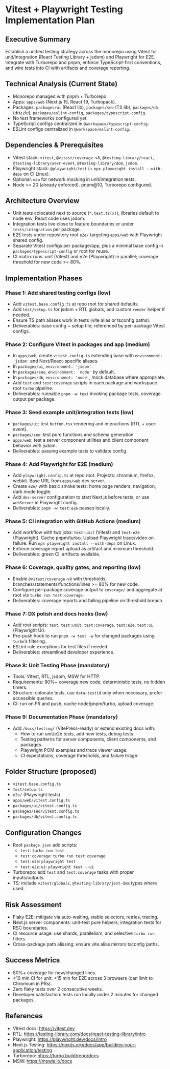 # Vitest + Playwright Testing Implementation Plan

## Executive Summary

Establish a unified testing strategy across the monorepo using Vitest for unit/integration (React Testing Library + jsdom) and Playwright for E2E. Integrate with Turborepo and pnpm, enforce TypeScript-first conventions, and wire tests into CI with artifacts and coverage reporting.

## Technical Analysis (Current State)

- Monorepo managed with pnpm + Turborepo.
- Apps: `apps/web` (Next.js 15, React 19, Turbopack).
- Packages: `packages/ui` (React lib), `packages/seo` (TS lib), `packages/db` (drizzle), `packages/eslint-config`, `packages/typescript-config`.
- No test frameworks configured yet.
- TypeScript configs centralized in `@workspace/typescript-config`.
- ESLint configs centralized in `@workspace/eslint-config`.

## Dependencies & Prerequisites

- Vitest stack: `vitest`, `@vitest/coverage-v8`, `@testing-library/react`, `@testing-library/user-event`, `@testing-library/dom`, `jsdom`.
- Playwright stack: `@playwright/test` (+ `npx playwright install --with-deps` on CI Linux).
- Optional: `msw` for network mocking in unit/integration tests.
- Node >= 20 (already enforced). pnpm@10, Turborepo configured.

## Architecture Overview

- Unit tests colocated next to source (`*.test.ts(x)`), libraries default to node env, React code uses jsdom.
- Integration tests live close to feature boundaries or under `tests/integration` per package.
- E2E tests under repository root `e2e/` targeting `apps/web` with Playwright shared config.
- Separate Vitest configs per package/app, plus a minimal base config in `packages/typescript-config` or root for reuse.
- CI matrix runs: unit (Vitest) and e2e (Playwright) in parallel; coverage threshold for new code >= 80%.

## Implementation Phases

### Phase 1: Add shared testing configs (low)

- Add `vitest.base.config.ts` at repo root for shared defaults.
- Add `test/setup.ts` for jsdom + RTL globals, add custom `render` helper if needed.
- Ensure TS path aliases work in tests (vite alias or tsconfig paths).
- Deliverables: base config + setup file; referenced by per-package Vitest configs.

### Phase 2: Configure Vitest in packages and app (medium)

- In `apps/web`, create `vitest.config.ts` extending base with `environment: 'jsdom'` and Next/React-specific aliases.
- In `packages/ui`, `environment: 'jsdom'`.
- In `packages/seo`, `environment: 'node'` by default.
- In `packages/db`, `environment: 'node'`, mock database where appropriate.
- Add `test` and `test:coverage` scripts in each package and workspace root `turbo` pipeline.
- Deliverables: runnable `pnpm -w test` invoking package tests, coverage output per package.

### Phase 3: Seed example unit/integration tests (low)

- `packages/ui`: test `button.tsx` rendering and interactions (RTL + user-event).
- `packages/seo`: test pure functions and schema generation.
- `apps/web`: test a server component utilities and client component behavior with jsdom.
- Deliverables: passing example tests to validate config.

### Phase 4: Add Playwright for E2E (medium)

- Add `playwright.config.ts` at repo root. Projects: chromium, firefox, webkit. Base URL from `apps/web` dev server.
- Create `e2e/` with basic smoke tests: home page renders, navigation, dark mode toggle.
- Add `dev-server` configuration to start Next.js before tests, or use `webServer` in Playwright config.
- Deliverables: `pnpm -w test:e2e` passes locally.

### Phase 5: CI integration with GitHub Actions (medium)

- Add workflow with two jobs: `test-unit` (Vitest) and `test-e2e` (Playwright). Cache pnpm/turbo. Upload Playwright trace/video on failure. Run `npx playwright install --with-deps` on Linux.
- Enforce coverage report upload as artifact and minimum threshold.
- Deliverables: green CI, artifacts available.

### Phase 6: Coverage, quality gates, and reporting (low)

- Enable `@vitest/coverage-v8` with thresholds: branches/statements/functions/lines >= 80% for new code.
- Configure per-package coverage output to `coverage/` and aggregate at root via `turbo run test:coverage`.
- Deliverables: coverage reports and failing pipeline on threshold breach.

### Phase 7: DX polish and docs hooks (low)

- Add root scripts: `test`, `test:unit`, `test:coverage`, `test:e2e`, `test:ui` (Playwright UI).
- Pre-push hook to run `pnpm -w test -w` for changed packages using `turbo`’s filtering.
- ESLint rule exceptions for test files if needed.
- Deliverables: streamlined developer experience.

### Phase 8: Unit Testing Phase (mandatory)

- Tools: Vitest, RTL, jsdom, MSW for HTTP.
- Requirements: 80%+ coverage new code, deterministic tests, no hidden timers.
- Structure: colocate tests, use `data-testid` only when necessary, prefer accessible queries.
- CI: run on PR and push, cache node/pnpm/turbo, upload coverage.

### Phase 9: Documentation Phase (mandatory)

- Add `/docs/testing/` (VitePress-ready) or extend existing docs with:
    - How to run unit/e2e tests, add new tests, debug tests.
    - Testing patterns for server components, client components, and packages.
    - Playwright POM examples and trace viewer usage.
    - CI expectations, coverage thresholds, and failure triage.

## Folder Structure (proposed)

- `vitest.base.config.ts`
- `test/setup.ts`
- `e2e/` (Playwright tests)
- `apps/web/vitest.config.ts`
- `packages/ui/vitest.config.ts`
- `packages/seo/vitest.config.ts`
- `packages/db/vitest.config.ts`

## Configuration Changes

- Root `package.json` add scripts:
    - `test`: `turbo run test`
    - `test:coverage`: `turbo run test:coverage`
    - `test:e2e`: `playwright test`
    - `test:e2e:ui`: `playwright test --ui`
- Turborepo: add `test` and `test:coverage` tasks with proper inputs/outputs.
- TS: include `vitest/globals`, `@testing-library/jest-dom` types where used.

## Risk Assessment

- Flaky E2E: mitigate via auto-waiting, stable selectors, retries, tracing.
- Next.js server components: unit-test pure helpers; integration tests for RSC boundaries.
- CI resource usage: use shards, parallelism, and selective `turbo run` filters.
- Cross-package path aliasing: ensure vite alias mirrors tsconfig paths.

## Success Metrics

- 80%+ coverage for new/changed lines.
- <10 min CI for unit; <15 min for E2E across 3 browsers (can limit to Chromium in PRs).
- Zero flaky tests over 2 consecutive weeks.
- Developer satisfaction: tests run locally under 2 minutes for changed packages.

## References

- Vitest docs: https://vitest.dev
- RTL: https://testing-library.com/docs/react-testing-library/intro
- Playwright: https://playwright.dev/docs/intro
- Next.js Testing: https://nextjs.org/docs/app/building-your-application/testing
- Turborepo: https://turbo.build/repo/docs
- MSW: https://mswjs.io/docs
